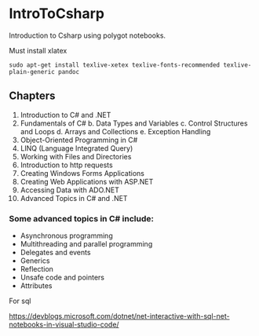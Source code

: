 # IntroToCsharp
Introduction to Csharp using polygot notebooks.


Must install xlatex
```
sudo apt-get install texlive-xetex texlive-fonts-recommended texlive-plain-generic pandoc
```

## Chapters

1. Introduction to C# and .NET
1. Fundamentals of C#
    b. Data Types and Variables
    c. Control Structures and Loops
    d. Arrays and Collections
    e. Exception Handling
1. Object-Oriented Programming in C#
1. LINQ (Language Integrated Query)
1. Working with Files and Directories
1. Introduction to http requests
1. Creating Windows Forms Applications
1. Creating Web Applications with ASP.NET
1. Accessing Data with ADO.NET
1. Advanced Topics in C# and .NET

###  Some advanced topics in C# include:

* Asynchronous programming
* Multithreading and parallel programming
* Delegates and events
* Generics
* Reflection
* Unsafe code and pointers
* Attributes


For sql

https://devblogs.microsoft.com/dotnet/net-interactive-with-sql-net-notebooks-in-visual-studio-code/